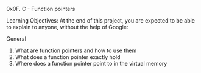 0x0F. C - Function pointers

Learning Objectives:
At the end of this project, you are expected to be able to explain to anyone, without the help of Google:

General
1. What are function pointers and how to use them
2. What does a function pointer exactly hold
3. Where does a function pointer point to in the virtual memory
